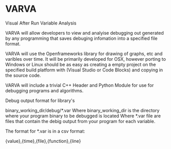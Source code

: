 # VARVA
Visual After Run Variable Analysis

VARVA will allow developers to view and analyise debugging out generated by any programming that saves debuging infomation into a specified file format.

VARVA will use the Openframeworks library for drawing of graphs, etc and varibles over time. It will be primarily developed for OSX, however porting to Windows or Linux should be as easy as creating a empty project on the specified build platform with (Visual Studio or Code Blocks) and copying in the source code.

VARVA will include a trivial C++ Header and Python Module for use for debugging programs and algorithms.

Debug output format for library's

binary_working_dir/debug/*.var
Where binary_working_dir is the directory where your program binary to be debugged is located
Where *.var file are files that contain the debig output from your program for each variable.

The format for *.var is in a csv format:

{value},{time},{file},{function},{line}
